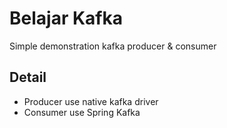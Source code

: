 # Belajar Kafka
Simple demonstration kafka producer & consumer
## Detail
* Producer use native kafka driver
* Consumer use Spring Kafka